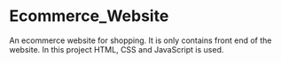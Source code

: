 # Ecommerce_Website
An ecommerce website for shopping. It is only contains front end of the website. In this project HTML, CSS and JavaScript is used.
